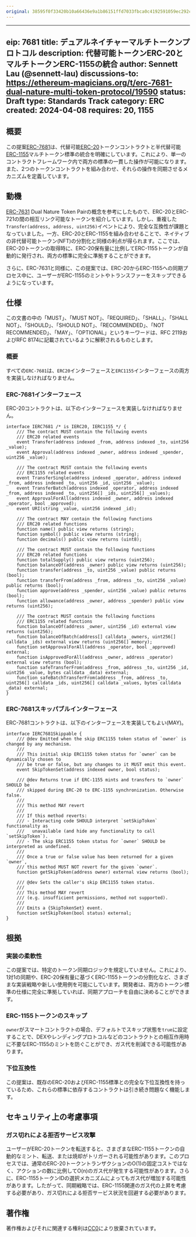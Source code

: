```yaml
---
original: 38595f0f33420b10a66436e9a1b86151ffd7033fbca0c4192591059ec292c722
---
```


---
eip: 7681
title: デュアルネイチャーマルチトークンプロトコル
description: 代替可能トークンERC-20とマルチトークンERC-1155の統合
author: Sennett Lau (@sennett-lau)
discussions-to: https://ethereum-magicians.org/t/erc-7681-dual-nature-multi-token-protocol/19590
status: Draft
type: Standards Track
category: ERC
created: 2024-04-08
requires: 20, 1155
---

## 概要

この提案[ERC-7681](./eip-7681.md)は、代替可能[ERC-20](./eip-20.md)トークンコントラクトと半代替可能[ERC-1155](./eip-1155.md)マルチトークン標準の統合を明確にしています。これにより、単一のコントラクトフレームワーク内で両方の標準の一貫した操作が可能になります。また、2つのトークンコントラクトを組み合わせ、それらの操作を同期させるメカニズムを定義しています。

## 動機

[ERC-7631](./eip-7631.md) Dual Nature Token Pairの概念を参考にしたもので、ERC-20とERC-721の間の相互リンク可能なトークンを紹介しています。しかし、重複した`Transfer(address, address, uint256)`イベントにより、完全な互換性が課題となっていました。一方、ERC-20とERC-1155を組み合わせることで、ネイティブの非代替可能トークン(NFT)の分割化と同様の利点が得られます。ここでは、ERC-20トークンの取得時に、ERC-20保有量に比例してERC-1155トークンが自動的に発行され、両方の標準に完全に準拠することができます。

さらに、ERC-7631と同様に、この提案では、ERC-20からERC-1155への同期プロセス中に、ユーザーがERC-1155のミントやトランスファーをスキップできるようになっています。

## 仕様

この文書の中の「MUST」、「MUST NOT」、「REQUIRED」、「SHALL」、「SHALL NOT」、「SHOULD」、「SHOULD NOT」、「RECOMMENDED」、「NOT RECOMMENDED」、「MAY」、「OPTIONAL」というキーワードは、RFC 2119およびRFC 8174に記載されているように解釈されるものとします。

### 概要

すべての`ERC-7681`は、`ERC20`インターフェースと`ERC1155`インターフェースの両方を実装しなければなりません。

### ERC-7681インターフェース

ERC-20コントラクトは、以下のインターフェースを実装しなければなりません。

```solidity
interface IERC7681 /* is IERC20, IERC1155 */ {
    /// The contract MUST contain the following events
    /// ERC20 related events
    event Transfer(address indexed _from, address indexed _to, uint256 _value);
    event Approval(address indexed _owner, address indexed _spender, uint256 _value);

    /// The contract MUST contain the following events
    /// ERC1155 related events
    event TransferSingle(address indexed _operator, address indexed _from, address indexed _to, uint256 _id, uint256 _value);
    event TransferBatch(address indexed _operator, address indexed _from, address indexed _to, uint256[] _ids, uint256[] _values);
    event ApprovalForAll(address indexed _owner, address indexed _operator, bool _approved);
    event URI(string _value, uint256 indexed _id);

    /// The contract MAY contain the following functions
    /// ERC20 related functions
    function name() public view returns (string);
    function symbol() public view returns (string);
    function decimals() public view returns (uint8);

    /// The contract MUST contain the following functions
    /// ERC20 related functions
    function totalSupply() public view returns (uint256);
    function balanceOf(address _owner) public view returns (uint256);
    function transfer(address _to, uint256 _value) public returns (bool);
    function transferFrom(address _from, address _to, uint256 _value) public returns (bool);
    function approve(address _spender, uint256 _value) public returns (bool);
    function allowance(address _owner, address _spender) public view returns (uint256);

    /// The contract MUST contain the following functions
    /// ERC1155 related functions
    function balanceOf(address _owner, uint256 _id) external view returns (uint256);
    function balanceOfBatch(address[] calldata _owners, uint256[] calldata _ids) external view returns (uint256[] memory);
    function setApprovalForAll(address _operator, bool _approved) external;
    function isApprovedForAll(address _owner, address _operator) external view returns (bool);
    function safeTransferFrom(address _from, address _to, uint256 _id, uint256 _value, bytes calldata _data) external;
    function safeBatchTransferFrom(address _from, address _to, uint256[] calldata _ids, uint256[] calldata _values, bytes calldata _data) external;
}
```

### ERC-7681スキッパブルインターフェース

ERC-7681コントラクトは、以下のインターフェースを実装してもよい(MAY)。

```solidity
interface IERC7681Skippable {
    /// @dev Emitted when the skip ERC1155 token status of `owner` is changed by any mechanism.
    ///
    /// This initial skip ERC1155 token status for `owner` can be dynamically chosen to
    /// be true or false, but any changes to it MUST emit this event.
    event SkipTokenSet(address indexed owner, bool status);

    /// @dev Returns true if ERC-1155 mints and transfers to `owner` SHOULD be
    /// skipped during ERC-20 to ERC-1155 synchronization. Otherwise false.
    /// 
    /// This method MAY revert
    ///
    /// If this method reverts:
    /// - Interacting code SHOULD interpret `setSkipToken` functionality as
    ///   unavailable (and hide any functionality to call `setSkipToken`).
    /// - The skip ERC1155 token status for `owner` SHOULD be interpreted as undefined.
    ///
    /// Once a true or false value has been returned for a given `owner`,
    /// this method MUST NOT revert for the given `owner`.
    function getSkipToken(address owner) external view returns (bool);

    /// @dev Sets the caller's skip ERC1155 token status.
    ///
    /// This method MAY revert
    /// (e.g. insufficient permissions, method not supported).
    ///
    /// Emits a {SkipTokenSet} event.
    function setSkipToken(bool status) external;
}
```

## 根拠

### 実装の柔軟性

この提案では、特定のトークン同期ロジックを規定していません。これにより、1対1の同期や、ERC-20保有量に基づくERC-1155トークンの分割化など、さまざまな実装戦略や新しい使用例を可能にしています。開発者は、両方のトークン標準の仕様に完全に準拠していれば、同期アプローチを自由に決めることができます。

### ERC-1155トークンのスキップ

`owner`がスマートコントラクトの場合、デフォルトでスキップ状態を`true`に設定することで、DEXやレンディングプロトコルなどのコントラクトとの相互作用時に不要なERC-1155のミントを防ぐことができ、ガス代を削減できる可能性があります。

### 下位互換性

この提案は、既存のERC-20およびERC-1155標準との完全な下位互換性を持っているため、これらの標準に依存するコントラクトは引き続き問題なく機能します。

## セキュリティ上の考慮事項

### ガス切れによる拒否サービス攻撃

ユーザーがERC-20トークンを転送すると、さまざまなERC-1155トークンの自動的なミント、転送、または焼却がトリガーされる可能性があります。このプロセスでは、通常のERC-20トークントランザクションのO(1)の固定コストではなく、アクションの数に比例してO(n)のガス代が発生する可能性があります。さらに、ERC-1155トークンIDの選択メカニズムによってもガス代が増加する可能性があります。したがって、同期戦略では、ERC-1155関連のガス代の上昇を考慮する必要があり、ガス切れによる拒否サービス状況を回避する必要があります。

## 著作権

著作権およびそれに関連する権利は[CC0](../LICENSE.md)により放棄されています。